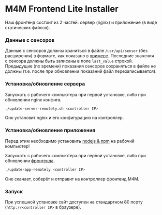 # M4M Frontend Lite Installer
Наш фронтенд состоит из 2 частей: сервер (nginx) и приложение (в виде статических файлов).

### Данные с сенсоров
Данные с сенсоров должны храниться в файле `/usr/api/sensor` (без расширения) в формате, как показано в [примере](sensor.example). Последние значения с сенсора должны быть записаны в поле `last_value` строкой. Предыдущие (по времени) показания сенсоров сохраняться в файле не должны (т.е. после при обновлении показаний файл перезаписывается).

### Установка/обновление сервера
Запускать с рабочего компьютера при первой установке, либо при обновлении nginx конфига.

```bash
./update-server-remotely.sh <controller IP>
``` 

Оно установит nginx и его конфигурацию на контроллер.

### Установка/обновление приложения
Перед этим необходимо установить [nodejs & npm](https://nodejs.org) на рабочий компьютер!

Запускать с рабочего компьютера при первой установке, либо при обновлении [фронтенда](https://github.com/m4mcontroller/frontend).

```bash
./update-app-remotely <controller IP>
```

Оно скачает, соберёт и отправит на контроллер фронтенд M4M.

### Запуск
При успешной установке сайт доступен на стандартном 80 порту (`http://<controller IP>` в браузере).
